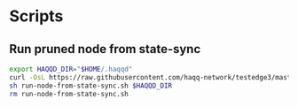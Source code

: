 # Scripts

## Run pruned node from state-sync
```sh
export HAQQD_DIR="$HOME/.haqqd"
curl -OsL https://raw.githubusercontent.com/haqq-network/testedge3/master/scripts/run-node-from-state-sync.sh  && \
sh run-node-from-state-sync.sh $HAQQD_DIR
rm run-node-from-state-sync.sh
```
